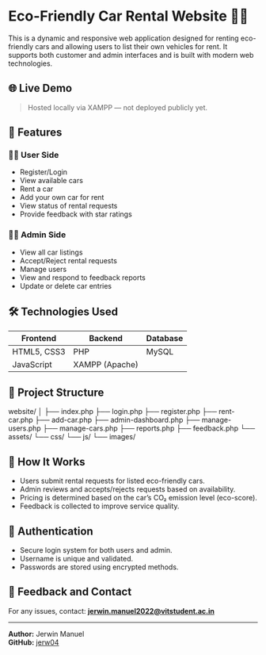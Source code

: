 # Eco-Friendly Car Rental Website 🚗🌿

This is a dynamic and responsive web application designed for renting eco-friendly cars and allowing users to list their own vehicles for rent. It supports both customer and admin interfaces and is built with modern web technologies.

## 🌐 Live Demo
> Hosted locally via XAMPP — not deployed publicly yet.

## 📌 Features

### 🧑‍💼 User Side
- Register/Login
- View available cars
- Rent a car
- Add your own car for rent
- View status of rental requests
- Provide feedback with star ratings

### 👨‍💻 Admin Side
- View all car listings
- Accept/Reject rental requests
- Manage users
- View and respond to feedback reports
- Update or delete car entries

## 🛠️ Technologies Used

| Frontend        | Backend       | Database |
|-----------------|---------------|----------|
| HTML5, CSS3     | PHP           | MySQL    |
| JavaScript      | XAMPP (Apache)|          |

## 📂 Project Structure

website/
│
├── index.php
├── login.php
├── register.php
├── rent-car.php
├── add-car.php
├── admin-dashboard.php
├── manage-users.php
├── manage-cars.php
├── reports.php
├── feedback.php
└── assets/
└── css/
└── js/
└── images/



## 🧠 How It Works

- Users submit rental requests for listed eco-friendly cars.
- Admin reviews and accepts/rejects requests based on availability.
- Pricing is determined based on the car’s CO₂ emission level (eco-score).
- Feedback is collected to improve service quality.

## 🔐 Authentication

- Secure login system for both users and admin.
- Username is unique and validated.
- Passwords are stored using encrypted methods.

## 📧 Feedback and Contact

For any issues, contact: **jerwin.manuel2022@vitstudent.ac.in**

---

**Author:** Jerwin Manuel  
**GitHub:** [jerw04](https://github.com/jerw04)
